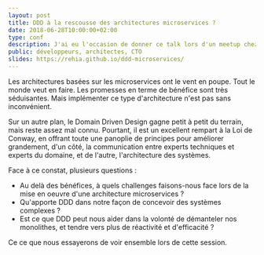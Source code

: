 ```yaml
---
layout: post
title: DDD à la rescousse des architectures microservices ?
date: 2018-06-28T10:00:00+02:00
type: conf
description: J'ai eu l'occasion de donner ce talk lors d'un meetup chez SmartView, puis lors de la 1ère édition de Sunny Tech, en juin 2018.
public: développeurs, architectes, CTO
slides: https://rehia.github.io/ddd-microservices/
---
```


Les architectures basées sur les microservices ont le vent en poupe. Tout le monde veut en faire. Les promesses en terme de bénéfice sont très séduisantes. Mais implémenter ce type d'architecture n'est pas sans inconvénient.

Sur un autre plan, le Domain Driven Design gagne petit à petit du terrain, mais reste assez mal connu. Pourtant, il est un excellent rempart à la Loi de Conway, en offrant toute une panoplie de principes pour améliorer grandement, d'un côté, la communication entre experts techniques et experts du domaine, et de l'autre, l'architecture des systèmes.

Face à ce constat, plusieurs questions :

- Au delà des bénéfices, à quels challenges faisons-nous face lors de la mise en oeuvre d'une architecture microservices ?
- Qu'apporte DDD dans notre façon de concevoir des systèmes complexes ?
- Est ce que DDD peut nous aider dans la volonté de démanteler nos monolithes, et tendre vers plus de réactivité et d'efficacité ?

Ce ce que nous essayerons de voir ensemble lors de cette session.
